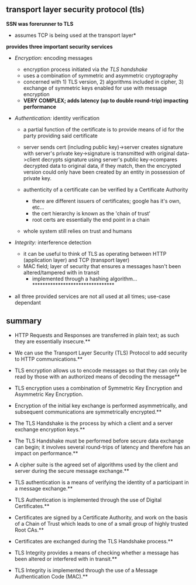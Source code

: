 ## transport layer security protocol (tls)

**SSN was forerunner to TLS**
- assumes TCP is being used at the transport layer*

**provides three important security services**

- *Encryption:* encoding messages
  - encryption process initiated via *the TLS handshake*
  - uses a combination of symmetric and asymmetric cryptography
  - concerned with 1) TLS version, 2) algorithms included in cipher, 3) exchange of symmetric keys enabled for use with message encryption
  - **VERY COMPLEX; adds latency (up to double round-trip) impacting performance**

- *Authentication:* identity verification
  - a partial function of the certificate is to provide means of id for the party providing said certificate

  - server sends cert (including public key)->server creates signature with server's private key->signature is transmitted with original data->client decrypts signature using server's public key->compares decrypted data to original data, if they match, then the encrypted version could only have been created by an entity in possession of private key.
  - authenticity of a certificate can be verified by a Certificate Authority
    - there are different issuers of certificates; google has it's own, etc...
    - the cert hierarchy is known as the 'chain of trust'
    - root certs are essentially the end point in a chain
  - whole system still relies on trust and humans

- *Integrity:* interference detection
  - it can be useful to think of TLS as operating between HTTP (application layer) and  TCP (transport layer)
  - MAC field; layer of security that ensures a messages hasn't been altered/tampered with in transit
    - implemented through a hashing algorithm... ********************************


- all three provided services are not all used at all times; use-case dependant


## summary

- HTTP Requests and Responses are transferred in plain text; as such they are essentially insecure.**

- We can use the Transport Layer Security (TLS) Protocol to add security to HTTP communications.**
- TLS encryption allows us to encode messages so that they can only be read by those with an authorized means of decoding the message**
- TLS encryption uses a combination of Symmetric Key Encryption and Asymmetric Key Encryption.
- Encryption of the initial key exchange is performed asymmetrically, and subsequent communications are symmetrically encrypted.**
- The TLS Handshake is the process by which a client and a server exchange encryption keys.**
- The TLS Handshake must be performed before secure data exchange can begin; it involves several round-trips of latency and therefore has an impact on performance.**
- A cipher suite is the agreed set of algorithms used by the client and server during the secure message exchange.**
- TLS authentication is a means of verifying the identity of a participant in a message exchange.**
- TLS Authentication is implemented through the use of Digital Certificates.**
- Certificates are signed by a Certificate Authority, and work on the basis of a Chain of Trust which leads to one of a small group of highly trusted Root CAs.**
- Certificates are exchanged during the TLS Handshake process.**
- TLS Integrity provides a means of checking whether a message has been altered or interfered with in transit.**
- TLS Integrity is implemented through the use of a Message Authentication Code (MAC).**